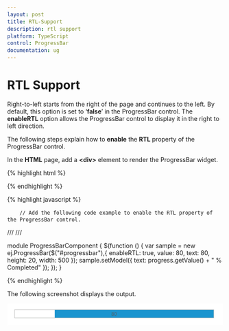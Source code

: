 ```yaml
---
layout: post
title: RTL-Support
description: rtl support
platform: TypeScript
control: ProgressBar
documentation: ug
---
```


# RTL Support

Right-to-left starts from the right of the page and continues to the left. By default, this option is set to ‘**false**’ in the ProgressBar control. The **enableRTL** option allows the ProgressBar control to display it in the right to left direction.

The following steps explain how to **enable** the **RTL** property of the ProgressBar control.

In the **HTML** page, add a **&lt;div&gt;** element to render the ProgressBar widget.

{% highlight html %}

<div class="control">
   <div id="progressbar"></div>
</div>

{% endhighlight %}

{% highlight javascript %}

        
        // Add the following code example to enable the RTL property of the ProgressBar control.        
/// <reference path="tsfiles/jquery.d.ts" />
/// <reference path="tsfiles/ej.web.all.d.ts" />

module ProgressBarComponent {
    $(function () {
        var sample = new ej.ProgressBar($("#progressbar"),{
            enableRTL: true,
            value: 80,
            text: 80,
            height: 20,
            width: 500
        });
        sample.setModel({ text: progress.getValue() + " % Completed" });
        });
}

{% endhighlight %}


The following screenshot displays the output.

![](RTL-Support_images/RTL-Support_img1.png) 























